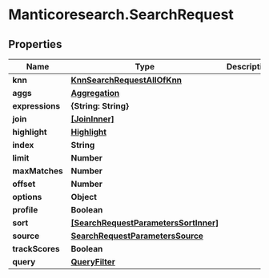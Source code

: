 # Manticoresearch.SearchRequest

## Properties

Name | Type | Description | Notes
------------ | ------------- | ------------- | -------------
**knn** | [**KnnSearchRequestAllOfKnn**](KnnSearchRequestAllOfKnn.md) |  | 
**aggs** | [**Aggregation**](Aggregation.md) |  | [optional] 
**expressions** | **{String: String}** |  | [optional] 
**join** | [**[JoinInner]**](JoinInner.md) |  | [optional] 
**highlight** | [**Highlight**](Highlight.md) |  | [optional] 
**index** | **String** |  | 
**limit** | **Number** |  | [optional] 
**maxMatches** | **Number** |  | [optional] 
**offset** | **Number** |  | [optional] 
**options** | **Object** |  | [optional] 
**profile** | **Boolean** |  | [optional] 
**sort** | [**[SearchRequestParametersSortInner]**](SearchRequestParametersSortInner.md) |  | [optional] 
**source** | [**SearchRequestParametersSource**](SearchRequestParametersSource.md) |  | [optional] 
**trackScores** | **Boolean** |  | [optional] 
**query** | [**QueryFilter**](QueryFilter.md) |  | 


